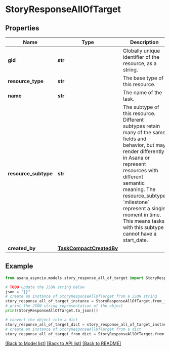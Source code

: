 # StoryResponseAllOfTarget


## Properties

Name | Type | Description | Notes
------------ | ------------- | ------------- | -------------
**gid** | **str** | Globally unique identifier of the resource, as a string. | [optional] [readonly] 
**resource_type** | **str** | The base type of this resource. | [optional] [readonly] 
**name** | **str** | The name of the task. | [optional] 
**resource_subtype** | **str** | The subtype of this resource. Different subtypes retain many of the same fields and behavior, but may render differently in Asana or represent resources with different semantic meaning. The resource_subtype &#x60;milestone&#x60; represent a single moment in time. This means tasks with this subtype cannot have a start_date. | [optional] 
**created_by** | [**TaskCompactCreatedBy**](TaskCompactCreatedBy.md) |  | [optional] 

## Example

```python
from asana_asyncio.models.story_response_all_of_target import StoryResponseAllOfTarget

# TODO update the JSON string below
json = "{}"
# create an instance of StoryResponseAllOfTarget from a JSON string
story_response_all_of_target_instance = StoryResponseAllOfTarget.from_json(json)
# print the JSON string representation of the object
print(StoryResponseAllOfTarget.to_json())

# convert the object into a dict
story_response_all_of_target_dict = story_response_all_of_target_instance.to_dict()
# create an instance of StoryResponseAllOfTarget from a dict
story_response_all_of_target_from_dict = StoryResponseAllOfTarget.from_dict(story_response_all_of_target_dict)
```
[[Back to Model list]](../README.md#documentation-for-models) [[Back to API list]](../README.md#documentation-for-api-endpoints) [[Back to README]](../README.md)


